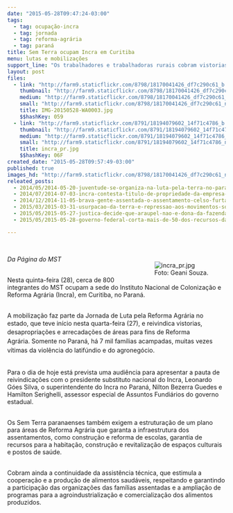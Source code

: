 ```yaml
---
date: "2015-05-28T09:47:24-03:00"
tags:
  - tag: ocupação-incra
  - tag: jornada
  - tag: reforma-agrária
  - tag: paraná
title: Sem Terra ocupam Incra em Curitiba
menu: lutas e mobilizações
support_line: "Os trabalhadores e trabalhadoras rurais cobram vistorias, desapropriações e arrecadações de áreas para fins de Reforma Agrária."
layout: post
files:
  - link: "http://farm9.staticflickr.com/8798/18170041426_df7c290c61_b.jpg"
    thumbnail: "http://farm9.staticflickr.com/8798/18170041426_df7c290c61_t.jpg"
    medium: "http://farm9.staticflickr.com/8798/18170041426_df7c290c61_z.jpg"
    small: "http://farm9.staticflickr.com/8798/18170041426_df7c290c61_n.jpg"
    title: IMG-20150528-WA0003.jpg
    $$hashKey: 059
  - link: "http://farm9.staticflickr.com/8791/18194079602_14f71c4786_b.jpg"
    thumbnail: "http://farm9.staticflickr.com/8791/18194079602_14f71c4786_t.jpg"
    medium: "http://farm9.staticflickr.com/8791/18194079602_14f71c4786_z.jpg"
    small: "http://farm9.staticflickr.com/8791/18194079602_14f71c4786_n.jpg"
    title: incra_pr.jpg
    $$hashKey: 06F
created_date: "2015-05-28T09:57:49-03:00"
published: true
images_hd: "http://farm9.staticflickr.com/8798/18170041426_df7c290c61_n.jpg"
releated_posts:
  - 2014/05/2014-05-20-juventude-se-organiza-na-luta-pela-terra-no-parana.md
  - 2014/07/2014-07-03-incra-contesta-titulo-de-propriedade-da-empresa-araupel-no-parana.md
  - 2014/12/2014-11-05-brava-gente-assentada-o-assentamento-celso-furtado.md
  - 2015/03/2015-03-31-usurpacao-da-terra-e-repressao-aos-movimentos-sociais-na-historia-do-parana.md
  - 2015/05/2015-05-27-justica-decide-que-araupel-nao-e-dona-da-fazenda-rio-das-cobras.md
  - 2015/05/2015-05-28-governo-federal-corta-mais-de-50-dos-recursos-da-reforma-agraria.md

---
```

<p class="p1">&nbsp;</p>

<figure class="image" style="float:right"><img alt="incra_pr.jpg" src="http://farm9.staticflickr.com/8791/18194079602_14f71c4786_b.jpg" />
<figcaption>Foto:&nbsp;Geani Souza.</figcaption>
</figure>

<p class="p1"><em>Da P&aacute;gina do MST</em></p>

<p class="p1"><br />
Nesta quinta-feira (28), cerca de 800 integrantes do MST&nbsp;ocupam a sede do Instituto Nacional de Coloniza&ccedil;&atilde;o e Reforma Agr&aacute;ria (Incra), em Curitiba, no Paran&aacute;.</p>

<p class="p1"><br />
A mobiliza&ccedil;&atilde;o faz parte da Jornada de Luta pela Reforma Agr&aacute;ria no estado, que teve in&iacute;cio nesta quarta-feira (27), e reivindica <span style="line-height: 20.7999992370605px;">vistorias, desapropria&ccedil;&otilde;es e arrecada&ccedil;&otilde;es&nbsp;de &aacute;reas para fins de&nbsp;Reforma Agr&aacute;ria.&nbsp;Somente no Paran&aacute;, h&aacute; 7 mil fam&iacute;lias acampadas, muitas vezes v&iacute;timas da viol&ecirc;ncia do latif&uacute;ndio e do agroneg&oacute;cio.&nbsp;</span></p>

<p class="p1"><br />
Para o dia de hoje est&aacute; prevista uma&nbsp;audi&ecirc;ncia para apresentar a pauta de reivindica&ccedil;&otilde;es com o presidente substituto nacional do Incra, Leonardo G&oacute;es Silva, o superintendente do Incra no Paran&aacute;, Nilton Bezerra Guedes e Hamilton Serighelli, assessor especial de Assuntos Fundi&aacute;rios do governo estadual.&nbsp;</p>

<p class="p1"><br />
Os Sem Terra paranaenses tamb&eacute;m exigem a estrutura&ccedil;&atilde;o de um plano para &aacute;reas de Reforma Agr&aacute;ria que garanta a infraestrutura dos assentamentos, como constru&ccedil;&atilde;o e reforma de escolas, garantia de recursos para a habita&ccedil;&atilde;o, constru&ccedil;&atilde;o e revitaliza&ccedil;&atilde;o de espa&ccedil;os culturais e postos de sa&uacute;de.</p>

<p class="p1"><br />
Cobram ainda a continuidade da assist&ecirc;ncia t&eacute;cnica, que estimula a coopera&ccedil;&atilde;o e a produ&ccedil;&atilde;o de alimentos saud&aacute;veis, respeitando e garantindo a participa&ccedil;&atilde;o das organiza&ccedil;&otilde;es das fam&iacute;lias assentadas e a amplia&ccedil;&atilde;o de programas para a agroindustrializa&ccedil;&atilde;o e comercializa&ccedil;&atilde;o dos alimentos produzidos.</p>
